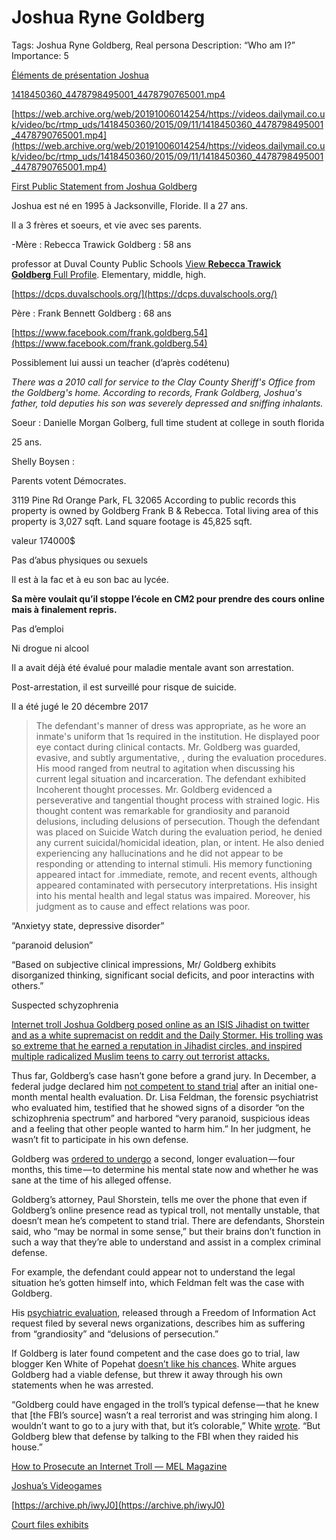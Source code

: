 # Joshua Ryne Goldberg

Tags: Joshua Ryne Goldberg, Real persona
Description: “Who am I?”
Importance: 5

[Éléments de présentation Joshua ](../../E%CC%81le%CC%81ments%20de%20pre%CC%81sentation%20Joshua%201d64825be6624ad0b7d153a0576fbe0f.md)

[1418450360_4478798495001_4478790765001.mp4](Joshua%20Ryne%20Goldberg%2021709d34920b47bbaafc421449f25809/1418450360_4478798495001_4478790765001.mp4)

[https://web.archive.org/web/20191006014254/https://videos.dailymail.co.uk/video/bc/rtmp_uds/1418450360/2015/09/11/1418450360_4478798495001_4478790765001.mp4](https://web.archive.org/web/20191006014254/https://videos.dailymail.co.uk/video/bc/rtmp_uds/1418450360/2015/09/11/1418450360_4478798495001_4478790765001.mp4)

[First Public Statement from Joshua Goldberg](https://medium.com/@MoonMetropolis/first-public-statement-from-joshua-goldberg-8bb061aa56a0)

[](https://kiwifarmsaaf4t2h7gc3dfc5ojhmqruw2nit3uejrpiagrxeuxiyxcyd.onion/threads/joshua-ryne-goldberg.18068/)

Joshua est né en 1995 à Jacksonville, Floride. Il a 27 ans. 

Il a 3 frères et soeurs, et vie avec ses parents.

-Mère : Rebecca Trawick Goldberg : 58 ans

professor at Duval County Public Schools [View **Rebecca Trawick Goldberg** Full Profile](https://a.govsalaries.com/a.php?surname=Trawick&name=Rebecca&state=FL&id=109095837). Elementary, middle, high. 

[https://dcps.duvalschools.org/](https://dcps.duvalschools.org/)

Père : Frank Bennett Goldberg : 68 ans

[https://www.facebook.com/frank.goldberg.54](https://www.facebook.com/frank.goldberg.54)

Possiblement lui aussi un teacher (d’après codétenu)

*There was a 2010 call for service to the Clay County Sheriff's Office from the Goldberg's home. According to records, Frank Goldberg, Joshua's father, told deputies his son was severely depressed and sniffing inhalants.*

Soeur : Danielle Morgan Golberg, full time student at college in south florida

25 ans.

Shelly Boysen : 

Parents votent Démocrates. 

3119 Pine Rd Orange Park, FL 32065 According to public records this property is owned by Goldberg Frank B & Rebecca. Total living area of this property is 3,027 sqft. Land square footage is 45,825 sqft.

valeur 174000$

Pas d’abus physiques ou sexuels 

Il est à la fac et à eu son bac au lycée.

**Sa mère voulait qu’il stoppe l’école en CM2 pour prendre des cours online mais à finalement repris.**

Pas d’emploi 

Ni drogue ni alcool

Il a avait déjà été évalué pour maladie mentale avant son arrestation.

Post-arrestation, il est surveillé pour risque de suicide.

Il a été jugé le 20 décembre 2017

> The defendant's manner of dress was appropriate, as he wore an inmate's uniform that 1s required in the institution. He displayed poor eye contact during clinical contacts.
Mr. Goldberg was guarded, evasive, and subtly argumentative, , during the evaluation procedures. His mood ranged from neutral to agitation when discussing his current legal situation and incarceration. The defendant
exhibited Incoherent thought processes.
Mr. Goldberg evidenced a perseverative and tangential thought process with strained logic.
His thought content was remarkable for grandiosity and paranoid delusions, including delusions of persecution. Though
the defendant was placed on Suicide Watch during the evaluation period, he denied any current suicidal/homicidal ideation, plan, or intent. He also denied experiencing any hallucinations and he did not appear to be responding or attending to internal stimuli. His memory functioning appeared intact for .immediate, remote, and recent events, although appeared contaminated with persecutory interpretations.
His insight into his mental health and legal status was impaired.
Moreover, his judgment as to cause and effect
relations was poor.
> 

“Anxietyy state, depressive disorder”

“paranoid delusion”

“Based on subjective clinical impressions, Mr/ Goldberg exhibits disorganized thinking, significant social deficits, and poor interactins with others.”

Suspected schyzophrenia

[Internet troll Joshua Goldberg posed online as an ISIS Jihadist on twitter and as a white supremacist on reddit and the Daily Stormer. His trolling was so extreme that he earned a reputation in Jihadist circles, and inspired multiple radicalized Muslim teens to carry out terrorist attacks.](https://i.redd.it/71nhaui0aoca1.jpg)

Thus far, Goldberg’s case hasn’t gone before a grand jury. In December, a federal judge declared him [not competent to stand trial](https://web.archive.org/web/20160624034208/http://www.newsherald.com/article/20151214/NEWS/151219618) after an initial one-month mental health evaluation. Dr. Lisa Feldman, the forensic psychiatrist who evaluated him, testified that he showed signs of a disorder “on the schizophrenia spectrum” and harbored “very paranoid, suspicious ideas and a feeling that other people wanted to harm him.” In her judgment, he wasn’t fit to participate in his own defense.

Goldberg was [ordered to undergo](https://web.archive.org/web/20160624034208/http://www.newsherald.com/article/20151214/NEWS/151219618) a second, longer evaluation — four months, this time — to determine his mental state now and whether he was sane at the time of his alleged offense.

Goldberg’s attorney, Paul Shorstein, tells me over the phone that even if Goldberg’s online presence read as typical troll, not mentally unstable, that doesn’t mean he’s competent to stand trial. There are defendants, Shorstein said, who “may be normal in some sense,” but their brains don’t function in such a way that they’re able to understand and assist in a complex criminal defense.

For example, the defendant could appear not to understand the legal situation he’s gotten himself into, which Feldman felt was the case with Goldberg.

His [psychiatric evaluation](https://web.archive.org/web/20160624034208/http://media.news4jax.com/document_dev/2016/01/25/Goldberg%20competency%20report_1916697_ver1.0.pdf), released through a Freedom of Information Act request filed by several news organizations, describes him as suffering from “grandiosity” and “delusions of persecution.”

If Goldberg is later found competent and the case does go to trial, law blogger Ken White of Popehat [doesn’t like his chances](https://web.archive.org/web/20160624034208/https://popehat.com/2015/09/15/lawsplainer-whats-going-on-with-that-troll-joshua-goldberg-anyway/). White argues Goldberg had a viable defense, but threw it away through his own statements when he was arrested.

“Goldberg could have engaged in the troll’s typical defense — that he knew that [the FBI’s source] wasn’t a real terrorist and was stringing him along. I wouldn’t want to go to a jury with that, but it’s colorable,” White [wrote](https://web.archive.org/web/20160624034208/https://popehat.com/2015/09/15/lawsplainer-whats-going-on-with-that-troll-joshua-goldberg-anyway/). “But Goldberg blew that defense by talking to the FBI when they raided his house.”

[How to Prosecute an Internet Troll — MEL Magazine](https://web.archive.org/web/20160624034208/https://features.wearemel.com/how-to-prosecute-an-internet-troll-827e29c621c5?gi=34c3e9e6e7dd)

[Joshua’s Videogames ](Joshua%20Ryne%20Goldberg%2021709d34920b47bbaafc421449f25809/Joshua%E2%80%99s%20Videogames%206c467b123dec48169570376e09e00ae6.md)

[https://archive.ph/iwyJ0](https://archive.ph/iwyJ0)

[Court files exhibits](Joshua%20Ryne%20Goldberg%2021709d34920b47bbaafc421449f25809/Court%20files%20exhibits%2056b424d13a574b50b0344b47d15acd93.md)